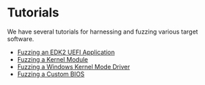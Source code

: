 # Tutorials

We have several tutorials for harnessing and fuzzing various target software.

- [Fuzzing an EDK2 UEFI Application](edk2-uefi/README.md)
- [Fuzzing a Kernel Module](kernel-module/README.md)
- [Fuzzing a Windows Kernel Mode Driver](windows-kernel/README.md)
- [Fuzzing a Custom BIOS](edk2-simics-platform-bios/README.md)
